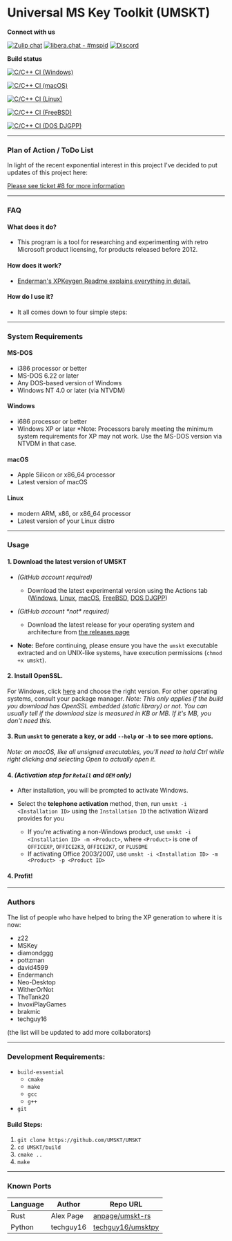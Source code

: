 # Universal MS Key Toolkit (UMSKT)

**Connect with us**

[![Zulip chat](https://img.shields.io/badge/zulip-join_chat-brightgreen.svg)](https://umskt.zulipchat.com)
[![libera.chat - #mspid](https://img.shields.io/badge/libera.chat-%23mspid-brightgreen)](https://web.libera.chat/gamja/?nick=Guest?#mspid)
[![Discord](https://dcbadge.vercel.app/api/server/cUZxfNNSdt?style=flat)](https://discord.gg/PpBSpuphWM)

**Build status**

[![C/C++ CI (Windows)](https://github.com/UMSKT/UMSKT/actions/workflows/windows.yml/badge.svg)](../../actions/workflows/windows.yml)

[![C/C++ CI (macOS)](https://github.com/UMSKT/UMSKT/actions/workflows/macos.yml/badge.svg)](../../actions/workflows/macos.yml)

[![C/C++ CI (Linux)](https://github.com/UMSKT/UMSKT/actions/workflows/linux.yml/badge.svg)](../../actions/workflows/linux.yml)

[![C/C++ CI (FreeBSD)](https://github.com/UMSKT/UMSKT/actions/workflows/freebsd.yml/badge.svg)](../../actions/workflows/freebsd.yml)

[![C/C++ CI (DOS DJGPP)](https://github.com/UMSKT/UMSKT/actions/workflows/dos-djgpp.yml/badge.svg)](../../actions/workflows/dos-djgpp.yml)

------

### Plan of Action / ToDo List

In light of the recent exponential interest in this project I've decided to put updates of this project here:

[Please see ticket #8 for more information](https://github.com/UMSKT/UMSKT/issues/8)

------

### **FAQ**

#### **What does it do?**

* This program is a tool for researching and experimenting with retro Microsoft product licensing, for products released before 2012.

#### **How does it work?**

* [Enderman's XPKeygen Readme explains everything in detail.](https://github.com/Endermanch/XPKeygen)

#### **How do I use it?**

* It all comes down to four simple steps:

------

### System Requirements
#### MS-DOS
* i386 processor or better
* MS-DOS 6.22 or later
* Any DOS-based version of Windows
* Windows NT 4.0 or later (via NTVDM)
#### Windows
* i686 processor or better
* Windows XP or later
*Note: Processors barely meeting the minimum system requirements for XP may not work. Use the MS-DOS version via NTVDM in that case.
#### macOS
* Apple Silicon or x86_64 processor
* Latest version of macOS
#### Linux
* modern ARM, x86, or x86_64 processor
* Latest version of your Linux distro

------

### **Usage**
#### 1. Download the latest version of UMSKT

* *(GitHub account required)*
    * Download the latest experimental version using the Actions tab ([Windows](../../actions/workflows/windows.yml?query=branch%3Amaster+is%3Asuccess), [Linux](../../actions/workflows/linux.yml?query=branch%3Amaster+is%3Asuccess), [macOS](../../actions/workflows/macos.yml?query=branch%3Amaster+is%3Asuccess), [FreeBSD](../../actions/workflows/freebsd.yml?query=branch%3Amaster+is%3Asuccess), [DOS DJGPP](../../actions/workflows/dos-djgpp.yml?query=branch%3Amaster+is%3Asuccess))


* *(GitHub account \*not\* required)*
    * Download the latest release for your operating system and architecture from [the releases page](../../releases)

* **Note:** Before continuing, please ensure you have the `umskt` executable extracted and on UNIX-like systems, have execution permissions (`chmod +x umskt`).

#### 2. Install OpenSSL. 
For Windows, click [here](https://slproweb.com/products/Win32OpenSSL.html) and choose the right version. For other operating systems, consult your package manager.
*Note: This only applies if the build you download has OpenSSL embedded (static library) or not. You can usually tell if the download size is measured in KB or MB. If it's MB, you don't need this.*

#### 3. Run `umskt` to generate a key, or add `--help` or `-h` to see more options.
*Note: on macOS, like all unsigned executables, you'll need to hold Ctrl while right clicking and selecting Open to actually open it.*
#### 4. *(Activation step for `Retail` and `OEM` only)*
* After installation, you will be prompted to activate Windows.


* Select the **telephone activation** method, then, run `umskt -i <Installation ID>` using the `Installation ID` the activation Wizard provides for you
   * If you're activating a non-Windows product, use `umskt -i <Installation ID> -m <Product>`, where `<Product>` is one of `OFFICEXP`, `OFFICE2K3`, `OFFICE2K7`, or `PLUSDME`
   * If activating Office 2003/2007, use `umskt -i <Installation ID> -m <Product> -p <Product ID>`

#### 4. Profit!


------


### Authors
The list of people who have helped to bring the XP generation to where it is now:
* z22
* MSKey
* diamondggg
* pottzman
* david4599
* Endermanch
* Neo-Desktop
* WitherOrNot
* TheTank20
* InvoxiPlayGames
* brakmic
* techguy16

(the list will be updated to add more collaborators)

------

### **Development Requirements:**

* `build-essential`
  * `cmake`
  * `make`
  * `gcc`
  * `g++`
* `git`

#### Build Steps:

1. `git clone https://github.com/UMSKT/UMSKT`
2. `cd UMSKT/build`
3. `cmake ..`
4. `make`


-----

### **Known Ports**

| Language | Author    | Repo URL                                                  |
|----------|-----------|-----------------------------------------------------------|
| Rust     | Alex Page | [anpage/umskt-rs](https://github.com/anpage/umskt-rs)     |
| Python   | techguy16 | [techguy16/umsktpy](https://github.com/techguy16/umsktpy) |
